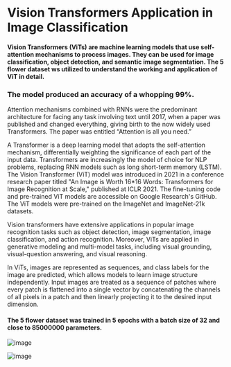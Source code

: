 # Vision Transformers Application in Image Classification

#### Vision Transformers (ViTs) are machine learning models that use self-attention mechanisms to process images. They can be used for image classification, object detection, and semantic image segmentation. The 5 flower dataset ws utilized to understand the working and application of ViT in detail.

### The model produced an accuracy of a whopping 99%.

Attention mechanisms combined with RNNs were the predominant architecture for facing any task involving text until 2017, when a paper was published and changed everything, giving birth to the now widely used Transformers. The paper was entitled “Attention is all you need.”

A Transformer is a deep learning model that adopts the self-attention mechanism, differentially weighting the significance of each part of the input data. Transformers are increasingly the model of choice for NLP problems, replacing RNN models such as long short-term memory (LSTM). 
The Vision Transformer (ViT) model was introduced in 2021 in a conference research paper titled "An Image is Worth 16*16 Words: Transformers for Image Recognition at Scale," published at ICLR 2021. The fine-tuning code and pre-trained ViT models are accessible on Google Research's GitHub. The ViT models were pre-trained on the ImageNet and ImageNet-21k datasets.

Vision transformers have extensive applications in popular image recognition tasks such as object detection, image segmentation, image classification, and action recognition. Moreover, ViTs are applied in generative modeling and multi-model tasks, including visual grounding, visual-question answering, and visual reasoning.

In ViTs, images are represented as sequences, and class labels for the image are predicted, which allows models to learn image structure independently. Input images are treated as a sequence of patches where every patch is flattened into a single vector by concatenating the channels of all pixels in a patch and then linearly projecting it to the desired input dimension.

#### The 5 flower dataset was trained in 5 epochs with a batch size of 32 and close to 85000000 parameters.

![image](https://github.com/Devansh-0/Vision-Transformer-5-Flower-Classification/assets/69781697/ef64375e-3b77-444f-b6d1-7c5916a7425d)

![image](https://github.com/Devansh-0/Vision-Transformer-5-Flower-Classification/assets/69781697/6575d2c2-e9d3-42ec-8630-697e3bfeac3f)

